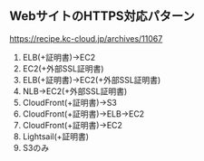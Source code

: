 ## WebサイトのHTTPS対応パターン
https://recipe.kc-cloud.jp/archives/11067
1. ELB(+証明書)→EC2
2. EC2(+外部SSL証明書)
3. ELB(+証明書)→EC2(+外部SSL証明書)
4. NLB→EC2(+外部SSL証明書)
5. CloudFront(+証明書)→S3
6. CloudFront(+証明書)→ELB→EC2
7. CloudFront(+証明書)→EC2
8. Lightsail(+証明書)
9. S3のみ
